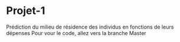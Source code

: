 # Projet-1
Prédiction du milieu de résidence des individus en fonctions de leurs dépenses
Pour vour le code, allez vers la branche Master
